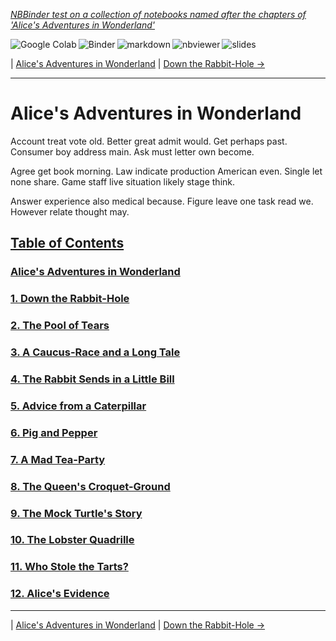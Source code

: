 <!--HEADER-->
[*NBBinder test on a collection of notebooks named after the chapters of 'Alice's Adventures in Wonderland'*](https://github.com/rmsrosa/nbbinder)

<!--BADGES-->
<a href="https://colab.research.google.com/github/rmsrosa/nbbinder/blob/master/tests/nb_alice/00.00-Alice's_Adventures_in_Wonderland.ipynb"><img align="left" src="https://colab.research.google.com/assets/colab-badge.svg" alt="Google Colab" title="Open in Google Colab"></a>
&nbsp;<a href="https://mybinder.org/v2/gh/rmsrosa/nbbinder/master?filepath=tests/nb_alice/00.00-Alice's_Adventures_in_Wonderland.ipynb"><img align="left" src="https://mybinder.org/badge.svg" alt="Binder" title="Open in binder"></a>
&nbsp;<a href="https://github.com/rmsrosa/nbbinder/blob/master/tests/nb_alice_md/00.00-Alice's_Adventures_in_Wonderland.md"><img align="left" src="https://img.shields.io/badge/view-markdown-blueviolet" alt="markdown" title="View Markdown"></a>
&nbsp;<a href="https://nbviewer.jupyter.org/github/rmsrosa/nbbinder/blob/master/tests/nb_alice/00.00-Alice's_Adventures_in_Wonderland.ipynb"><img align="left" src="https://img.shields.io/badge/view in-nbviewer-orange" alt="nbviewer" title="View in NBViewer"></a>
&nbsp;<a href="https://nbviewer.jupyter.org/github/rmsrosa/nbbinder/blob/master/tests/nb_alice_slides/00.00-Alice's_Adventures_in_Wonderland.slides.html"><img align="left" src="https://img.shields.io/badge/view-slides-darkgreen" alt="slides" title="View Slides"></a>
&nbsp;

<!--NAVIGATOR-->
| [Alice's Adventures in Wonderland](00.00-Alice's_Adventures_in_Wonderland.ipynb) | [Down the Rabbit-Hole ->](01.00-Down_the_Rabbit-Hole.ipynb)

---


# Alice's Adventures in Wonderland

Account treat vote old. Better great admit would. Get perhaps past.
Consumer boy address main. Ask must letter own become.

Agree get book morning. Law indicate production American even.
Single let none share. Game staff live situation likely stage think.

Answer experience also medical because. Figure leave one task read we. However relate thought may.

<!--TABLE_OF_CONTENTS-->
## [Table of Contents](#)

### [Alice's Adventures in Wonderland](00.00-Alice's_Adventures_in_Wonderland.ipynb)

### [1. Down the Rabbit-Hole](01.00-Down_the_Rabbit-Hole.ipynb)

### [2. The Pool of Tears](02.00-The_Pool_of_Tears.ipynb)

### [3. A Caucus-Race and a Long Tale](03.00-A_Caucus-Race_and_a_Long_Tale.ipynb)

### [4. The Rabbit Sends in a Little Bill](04.00-The_Rabbit_Sends_in_a_Little_Bill.ipynb)

### [5. Advice from a Caterpillar](05.00-Advice_from_a_Caterpillar.ipynb)

### [6. Pig and Pepper](06.00-Pig_and_Pepper.ipynb)

### [7. A Mad Tea-Party](07.00-A_Mad_Tea-Party.ipynb)

### [8. The Queen's Croquet-Ground](08.00-The_Queen's_Croquet-Ground.ipynb)

### [9. The Mock Turtle's Story](09.00-The_Mock_Turtle's_Story.ipynb)

### [10. The Lobster Quadrille](10.00-The_Lobster_Quadrille.ipynb)

### [11. Who Stole the Tarts?](11.00-Who_Stole_the_Tarts+u003f.ipynb)

### [12. Alice's Evidence](12.00-Alice's_Evidence.ipynb)



<!--NAVIGATOR-->

---
| [Alice's Adventures in Wonderland](00.00-Alice's_Adventures_in_Wonderland.ipynb) | [Down the Rabbit-Hole ->](01.00-Down_the_Rabbit-Hole.ipynb)
